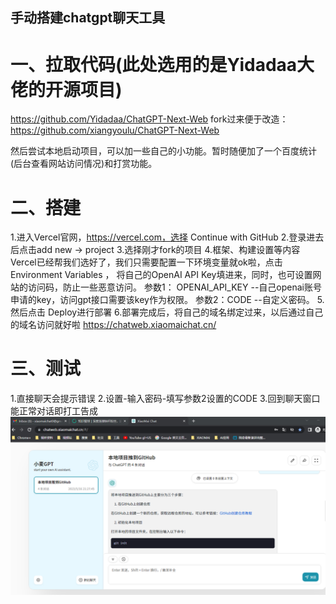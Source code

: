 ##  手动搭建chatgpt聊天工具

# 一、拉取代码(此处选用的是Yidadaa大佬的开源项目)
https://github.com/Yidadaa/ChatGPT-Next-Web
fork过来便于改造：https://github.com/xiangyoulu/ChatGPT-Next-Web

然后尝试本地启动项目，可以加一些自己的小功能。暂时随便加了一个百度统计(后台查看网站访问情况)和打赏功能。


# 二、搭建
1.进入Vercel官网，https://vercel.com，选择 Continue with GitHub
2.登录进去后点击add new -> project
3.选择刚才fork的项目
4.框架、构建设置等内容Vercel已经帮我们选好了，我们只需要配置一下环境变量就ok啦，点击Environment Variables ，
将自己的OpenAI API Key填进来，同时，也可设置网站的访问码，防止一些恶意访问。
参数1： OPENAI_API_KEY  --自己openai账号申请的key，访问gpt接口需要该key作为权限。
参数2：CODE    --自定义密码。
5.然后点击 Deploy进行部署
6.部署完成后，将自己的域名绑定过来，以后通过自己的域名访问就好啦
https://chatweb.xiaomaichat.cn/

# 三、测试
1.直接聊天会提示错误
2.设置-输入密码-填写参数2设置的CODE
3.回到聊天窗口能正常对话即打工告成
![xiaomai-chat](../images/xiaomai-chat.png)